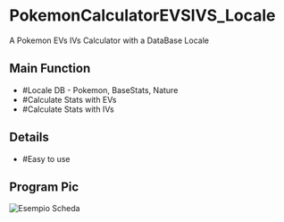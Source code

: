 # PokemonCalculatorEVSIVS_Locale
A Pokemon EVs IVs Calculator with a DataBase Locale

## Main Function
- #Locale DB - Pokemon, BaseStats, Nature
- #Calculate Stats with EVs
- #Calculate Stats with IVs

## Details
- #Easy to use

## Program Pic
![Esempio Scheda](Screen1.jpg)
